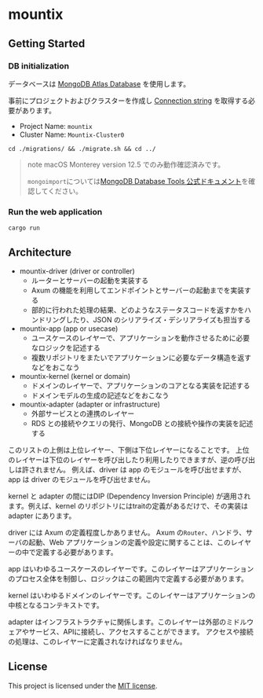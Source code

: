 # mountix

## Getting Started

### DB initialization

データベースは [MongoDB Atlas Database](https://www.mongodb.com/ja-jp/atlas/database) を使用します。

事前にプロジェクトおよびクラスターを作成し [Connection string](https://www.mongodb.com/docs/manual/reference/connection-string/) を取得する必要があります。

- Project Name: `mountix`
- Cluster Name: `Mountix-Cluster0`

```shell
cd ./migrations/ && ./migrate.sh && cd ../
```

> note
> macOS Monterey version 12.5 でのみ動作確認済みです。 
> 
> `mongoimport`については[MongoDB Database Tools 公式ドキュメント](https://www.mongodb.com/docs/database-tools/)を確認してください。
> 

### Run the web application

```shell
cargo run
```

## Architecture

- mountix-driver (driver or controller)
  - ルーターとサーバーの起動を実装する
  - Axum の機能を利用してエンドポイントとサーバーの起動までを実装する
  - 部的に行われた処理の結果、どのようなステータスコードを返すかをハンドリングしたり、JSON のシリアライズ・デシリアライズも担当する
- mountix-app (app or usecase)
  - ユースケースのレイヤーで、アプリケーションを動作させるために必要なロジックを記述する
  - 複数リポジトリをまたいでアプリケーションに必要なデータ構造を返すなどをおこなう
- mountix-kernel (kernel or domain)
  - ドメインのレイヤーで、アプリケーションのコアとなる実装を記述する
  - ドメインモデルの生成の記述などをおこなう
- mountix-adapter (adapter or infrastructure)
  - 外部サービスとの連携のレイヤー
  - RDS との接続やクエリの発行、MongoDB との接続や操作の実装を記述する

このリストの上側は上位レイヤー、下側は下位レイヤーになることです。
上位のレイヤーは下位のレイヤーを呼び出したり利用したりできますが、逆の呼び出しは許されません。
例えば、driver は app のモジュールを呼び出せますが、app は driver のモジュールを呼び出せません。

kernel と adapter の間にはDIP (Dependency Inversion Principle) が適用されます。例えば、kernel のリポジトリにはtraitの定義があるだけで、その実装は adapter にあります。

driver には Axum の定義程度しかありません。 Axum の`Router`、ハンドラ、サーバの起動、Web アプリケーションの定義や設定に関することは、このレイヤーの中で定義する必要があります。

app はいわゆるユースケースのレイヤーです。このレイヤーはアプリケーションのプロセス全体を制御し、ロジックはこの範囲内で定義する必要があります。

kernel はいわゆるドメインのレイヤーです。このレイヤーはアプリケーションの中核となるコンテキストです。

adapter はインフラストラクチャに関係します。このレイヤーは外部のミドルウェアやサービス、APIに接続し、アクセスすることができます。 アクセスや接続の処理は、このレイヤーに定義されなければなりません。

## License

This project is licensed under the [MIT license](LICENSE).

